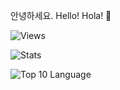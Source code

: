 안녕하세요. Hello! Hola! 👋

![Views](https://komarev.com/ghpvc/?username=bbonkr&color=orange)

![Stats](https://github-readme-stats.vercel.app/api?username=bbonkr&show_icons=true&theme=radical)

![Top 10 Language](https://github-readme-stats.vercel.app/api/top-langs/?username=bbonkr&langs_count=5)
